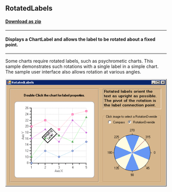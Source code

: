 ## RotatedLabels
#### [Download as zip](https://grapecity.github.io/DownGit/#/home?url=https://github.com/GrapeCity/ComponentOne-WinForms-Samples/tree/master/NetFramework\Charts\VB\RotatedLabels)
____
#### Displays a ChartLabel and allows the label to be rotated about a fixed point.
____
Some charts require rotated labels, such as psychrometic charts. This sample demonstrates such rotations with a single label in a simple chart.
The sample user interface also allows rotation at various angles.

![screenshot](screenshot.PNG)
